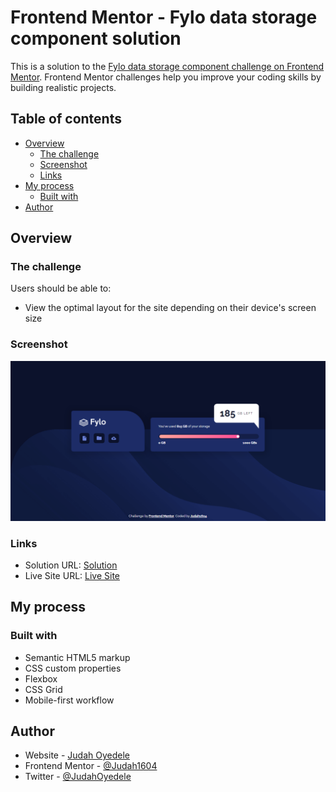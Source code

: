 # Frontend Mentor - Fylo data storage component solution

This is a solution to the [Fylo data storage component challenge on Frontend Mentor](https://www.frontendmentor.io/challenges/fylo-data-storage-component-1dZPRbV5n). Frontend Mentor challenges help you improve your coding skills by building realistic projects. 

## Table of contents

- [Overview](#overview)
  - [The challenge](#the-challenge)
  - [Screenshot](#screenshot)
  - [Links](#links)
- [My process](#my-process)
  - [Built with](#built-with)
- [Author](#author)

## Overview

### The challenge

Users should be able to:

- View the optimal layout for the site depending on their device's screen size

### Screenshot

![](./screenshot.PNG)

### Links

- Solution URL: [Solution](https://www.frontendmentor.io/solutions/fylo-data-storage-conponent-S09IECZSvf)
- Live Site URL: [Live Site](https://judah1604.github.io/Fylo-Data-Storage-Component/)

## My process

### Built with

- Semantic HTML5 markup
- CSS custom properties
- Flexbox
- CSS Grid
- Mobile-first workflow

## Author

- Website - [Judah Oyedele](judahoyedele.netlify.app)
- Frontend Mentor - [@Judah1604](https://www.frontendmentor.io/profile/Judah1604)
- Twitter - [@JudahOyedele](https://www.twitter.com/JudahOyedele)

